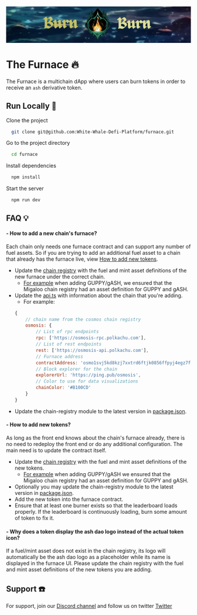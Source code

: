 ![Furnace](/public/assets/burn.png)

# The Furnace 🔥

The Furnace is a multichain dApp where users can burn tokens in order to receive an `ash` derivative token.

## Run Locally 🚀

Clone the project

```bash
  git clone git@github.com:White-Whale-Defi-Platform/furnace.git
```

Go to the project directory

```bash
  cd furnace
```

Install dependencies

```bash
  npm install
```

Start the server

```bash
  npm run dev
```

## FAQ 💡

#### - How to add a new chain's furnace?

Each chain only needs one furnace contract and can support any number of fuel assets. So if you are trying to add an additional fuel asset to a chain that already has the furnace live, view [How to add new tokens](#how-to-add-new-tokens).

- Update the [chain registry](https://github.com/cosmos/chain-registry) with the fuel and mint asset definitions of the new furnace under the correct chain.
  - [For example](https://github.com/cosmos/chain-registry/pull/4278) when adding GUPPY/gASH, we ensured that the Migaloo chain registry had an asset definition for GUPPY and gASH.
- Update the [api.ts](./src/constants/api.ts) with information about the chain that you're adding.
  - For example:
  ```js
  {
      // chain name from the cosmos chain registry
      osmosis: {
          // List of rpc endpoints
          rpc: ['https://osmosis-rpc.polkachu.com'],
          // List of rest endpoints
          rest: ['https://osmosis-api.polkachu.com'],
          // Furnace address
          contractAddress: 'osmo1svj5kd8kzj7xxtrd6ftjk0856ffpyj4egz7f9pd9dge5wr4kwansmefq07',
          // Block explorer for the chain
          explorerUrl: 'https://ping.pub/osmosis',
          // Color to use for data visualizations
          chainColor: '#B100CD'
      }
  }
  ```
- Update the chain-registry module to the latest version in [package.json](./package.json#L26).

#### - How to add new tokens?

As long as the front end knows about the chain's furnace already, there is no need to redeploy the front end or do any additional configuration. The main need is to update the contract itself.

- Update the [chain registry](https://github.com/cosmos/chain-registry) with the fuel and mint asset definitions of the new tokens.
  - [For example](https://github.com/cosmos/chain-registry/pull/4278) when adding GUPPY/gASH we ensured that the Migaloo chain registry had an asset definition for GUPPY and gASH.
- Optionally you may update the chain-registry module to the latest version in [package.json](./package.json#L26).
- Add the new token into the furnace contract.
- Ensure that at least one burner exists so that the leaderboard loads properly. If the leaderboard is continuously loading, burn some amount of token to fix it.

#### - Why does a token display the ash dao logo instead of the actual token icon?

If a fuel/mint asset does not exist in the chain registry, its logo will automatically be the ash dao logo as a placeholder while its name is displayed in the furnace UI. Please update the chain registry with the fuel and mint asset definitions of the new tokens you are adding.

## Support ☎️

For support, join our [Discord channel](https://discord.com/invite/z5UVQ5jJyb) and follow us on twitter [Twitter](https://twitter.com/_ASH_DAO?t=Dkh38FWTfG1zxuCfOw8KuQ&s=09)
